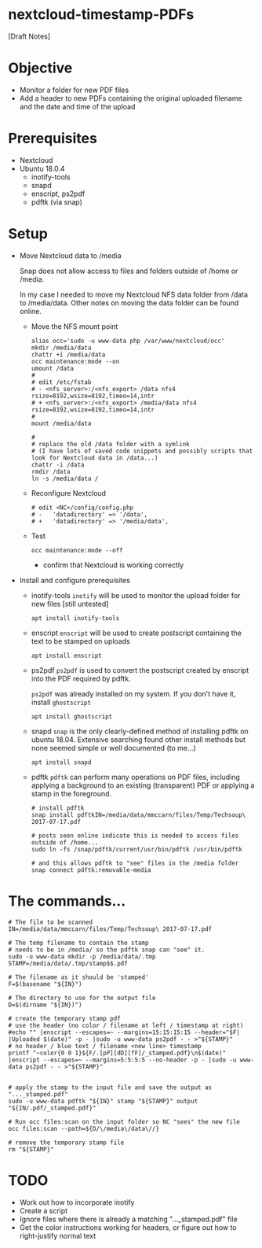 # nextcloud-timestamp-PDFs

[Draft Notes]

# Objective
* Monitor a folder for new PDF files
* Add a header to new PDFs containing the original uploaded filename and the date and time of the upload

# Prerequisites
* Nextcloud 
* Ubuntu 18.0.4
  * inotify-tools
  * snapd
  * enscript, ps2pdf
  * pdftk (via snap)

# Setup
* Move Nextcloud data to /media
  
  Snap does not allow access to files and folders outside of /home or /media.  
  
  In my case I needed to move my Nextcloud NFS data folder from /data to /media/data. Other notes on moving the data folder can be found online.
  * Move the NFS mount point
    ```sudo -i
    alias occ='sudo -u www-data php /var/www/nextcloud/occ'
    mkdir /media/data
    chattr +i /media/data
    occ maintenance:mode --on
    umount /data
    #
    # edit /etc/fstab
    # - <nfs_server>:/<nfs_export> /data nfs4 rsize=8192,wsize=8192,timeo=14,intr
    # + <nfs_server>:/<nfs_export> /media/data nfs4 rsize=8192,wsize=8192,timeo=14,intr
    #
    mount /media/data
    
    #
    # replace the old /data folder with a symlink
    # (I have lots of saved code snippets and possibly scripts that look for Nextcloud data in /data...)
    chattr -i /data
    rmdir /data
    ln -s /media/data /
    ````

  * Reconfigure Nextcloud
    ```#
    # edit <NC>/config/config.php
    # -   'datadirectory' => '/data',
    # +   'datadirectory' => '/media/data',
    ```
    
  * Test
  
    ```occ maintenance:mode --off```
    
    * confirm that Nextcloud is working correctly
      
* Install and configure prerequisites
  * inotify-tools
    ```inotify``` will be used to monitor the upload folder for new files
    [still untested]
    
    ```
    apt install inotify-tools
    ```
    
  * enscript
    ```enscript``` will be used to create postscript containing the text to be stamped on uploads
    
    ```
    apt install enscript
    ```
    
  * ps2pdf
    ```ps2pdf``` is used to convert the postscript created by enscript into the PDF required by pdftk.
    
    ```ps2pdf``` was already installed on my system.  If you don't have it, install ```ghostscript```
    
    ```
    apt install ghostscript
    ```
    
  * snapd
    ```snap``` is the only clearly-defined method of installing pdftk on ubuntu 18.04.  Extensive searching found other install methods but none seemed simple or well documented (to me...)
    
    ```
    apt install snapd
    ```
    
  * pdftk
    ```pdftk``` can perform many operations on PDF files, including applying a background to an existing (transparent) PDF or applying a stamp in the foreground.
    
    ```
    # install pdftk
    snap install pdftkIN=/media/data/mmccarn/files/Temp/Techsoup\ 2017-07-17.pdf
    
    # posts seen online indicate this is needed to access files outside of /home...
    sudo ln -fs /snap/pdftk/current/usr/bin/pdftk /usr/bin/pdftk
    
    # and this allows pdftk to "see" files in the /media folder
    snap connect pdftk:removable-media
    ```

# The commands...

```
# The file to be scanned
IN=/media/data/mmccarn/files/Temp/Techsoup\ 2017-07-17.pdf

# The temp filename to contain the stamp
# needs to be in /media/ so the pdftk snap can "see" it.
sudo -u www-data mkdir -p /media/data/.tmp
STAMP=/media/data/.tmp/stamp$$.pdf

# The filename as it should be 'stamped' 
F=$(basename "${IN}")

# The directory to use for the output file
D=$(dirname "${IN})")

# create the temporary stamp pdf
# use the header (no color / filename at left / timestamp at right)
#echo "" |enscript --escapes=~ --margins=15:15:15:15 --header="$F| |Uploaded $(date)" -p - |sudo -u www-data ps2pdf - - >"${STAMP}"
# no header / blue text / filename <new line> timestamp
printf "~color{0 0 1}${F/.[pP][dD][fF]/_stamped.pdf}\n$(date)" |enscript --escapes=~ --margins=5:5:5:5 --no-header -p - |sudo -u www-data ps2pdf - - >"${STAMP}"


# apply the stamp to the input file and save the output as "..._stamped.pdf"
sudo -u www-data pdftk "${IN}" stamp "${STAMP}" output "${IN/.pdf/_stamped.pdf}" 

# Run occ files:scan on the input folder so NC "sees" the new file
occ files:scan --path=${D/\/media\/data\//}

# remove the temporary stamp file
rm "${STAMP}"
```

# TODO
* Work out how to incorporate inotify
* Create a script
* Ignore files where there is already a matching "..._stamped.pdf" file
* Get the color instructions working for headers, or figure out how to right-justify normal text
      
